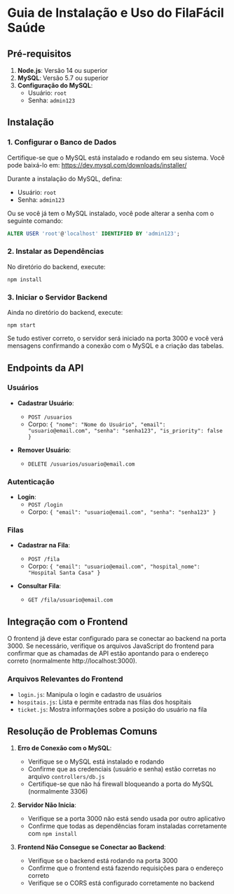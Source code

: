 # Guia de Instalação e Uso do FilaFácil Saúde

## Pré-requisitos

1. **Node.js**: Versão 14 ou superior
2. **MySQL**: Versão 5.7 ou superior
3. **Configuração do MySQL**: 
   - Usuário: `root`
   - Senha: `admin123`

## Instalação

### 1. Configurar o Banco de Dados

Certifique-se que o MySQL está instalado e rodando em seu sistema. Você pode baixá-lo em: https://dev.mysql.com/downloads/installer/

Durante a instalação do MySQL, defina:
- Usuário: `root`
- Senha: `admin123`

Ou se você já tem o MySQL instalado, você pode alterar a senha com o seguinte comando:
```sql
ALTER USER 'root'@'localhost' IDENTIFIED BY 'admin123';
```

### 2. Instalar as Dependências

No diretório do backend, execute:
```
npm install
```

### 3. Iniciar o Servidor Backend

Ainda no diretório do backend, execute:
```
npm start
```

Se tudo estiver correto, o servidor será iniciado na porta 3000 e você verá mensagens confirmando a conexão com o MySQL e a criação das tabelas.

## Endpoints da API

### Usuários

- **Cadastrar Usuário**:
  - `POST /usuarios`
  - Corpo: `{ "nome": "Nome do Usuário", "email": "usuario@email.com", "senha": "senha123", "is_priority": false }`

- **Remover Usuário**:
  - `DELETE /usuarios/usuario@email.com`

### Autenticação

- **Login**:
  - `POST /login`
  - Corpo: `{ "email": "usuario@email.com", "senha": "senha123" }`

### Filas

- **Cadastrar na Fila**:
  - `POST /fila`
  - Corpo: `{ "email": "usuario@email.com", "hospital_nome": "Hospital Santa Casa" }`

- **Consultar Fila**:
  - `GET /fila/usuario@email.com`

## Integração com o Frontend

O frontend já deve estar configurado para se conectar ao backend na porta 3000. Se necessário, verifique os arquivos JavaScript do frontend para confirmar que as chamadas de API estão apontando para o endereço correto (normalmente http://localhost:3000).

### Arquivos Relevantes do Frontend
- `login.js`: Manipula o login e cadastro de usuários
- `hospitais.js`: Lista e permite entrada nas filas dos hospitais
- `ticket.js`: Mostra informações sobre a posição do usuário na fila

## Resolução de Problemas Comuns

1. **Erro de Conexão com o MySQL**:
   - Verifique se o MySQL está instalado e rodando
   - Confirme que as credenciais (usuário e senha) estão corretas no arquivo `controllers/db.js`
   - Certifique-se que não há firewall bloqueando a porta do MySQL (normalmente 3306)

2. **Servidor Não Inicia**:
   - Verifique se a porta 3000 não está sendo usada por outro aplicativo
   - Confirme que todas as dependências foram instaladas corretamente com `npm install`

3. **Frontend Não Consegue se Conectar ao Backend**:
   - Verifique se o backend está rodando na porta 3000
   - Confirme que o frontend está fazendo requisições para o endereço correto
   - Verifique se o CORS está configurado corretamente no backend
